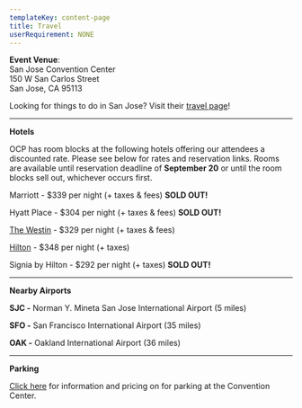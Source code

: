 ```yaml
---
templateKey: content-page
title: Travel
userRequirement: NONE
---
```

**Event Venue**: \
San Jose Convention Center\
150 W San Carlos Street\
San Jose, CA 95113

Looking for things to do in San Jose? Visit their [travel page](https://www.sanjose.org/things-to-do)!

- - -

**Hotels**

OCP has room blocks at the following hotels offering our attendees a discounted rate. Please see below for rates and reservation links. Rooms are available until reservation deadline of **September 20** or until the room blocks sell out, whichever occurs first. 

Marriott - $339 per night (+ taxes & fees) **SOLD OUT!**

Hyatt Place - $304 per night (+ taxes & fees) **SOLD OUT!**

[The Westin](https://www.marriott.com/event-reservations/reservation-link.mi?id=1718397657504&key=GRP&app=resvlink) - $329 per night (+ taxes & fees)

[Hilton](https://www.hilton.com/en/attend-my-event/sjcshhf-ocp-0b4ae08d-8f6d-47d5-b4d2-4f032b30c343/) - $348 per night (+ taxes)

Signia by Hilton - $292 per night (+ taxes) **SOLD OUT!**

- - -

**Nearby Airports**

**SJC -** Norman Y. Mineta San Jose International Airport (5 miles)

**SFO -** San Francisco International Airport (35 miles) 

**OAK -** Oakland International Airport (36 miles) 

- - -

**Parking**

[Click here](https://www.sanjose.org/pdf/convention-center-parking) for information and pricing on for parking at the Convention Center.
